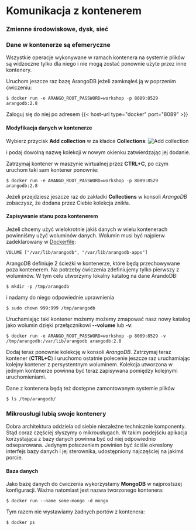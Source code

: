 # Komunikacja z kontenerem

### Zmienne środowiskowe, dysk, sieć


### Dane w kontenerze są efemeryczne

Wszystkie operacje wykonywane w ramach kontenera na systemie plików są widzoczne tylko
dla niego i nie mogą zostać ponownie użyte przez inne kontenery.

Uruchom jeszcze raz bazę ArangoDB jeżeli zamknąłeś ją w poprzenim ćwiczeniu:
```
$ docker run -e ARANGO_ROOT_PASSWORD=workshop -p 8089:8529 arangodb:2.8
```

Zaloguj się do niej po adresem {{< host-url type="docker" port="8089" >}}

#### Modyfikacja danych w kontenerze

Wybierz przycisk **Add collection** w za kładce **Collections**:
![Add collection](/img/arango_add_collection.png)

i podaj dowolną nazwę kolekcji w nowym okienku zatwierdzając jej dodanie.

Zatrzymaj kontener w maszynie wirtualnej przez **CTRL+C**, po czym uruchom taki sam
kontener ponownie:
```
$ docker run -e ARANGO_ROOT_PASSWORD=workshop -p 8089:8529 arangodb:2.8
```

Jeżeli przejdziesz jeszcze raz do zakładki **Collections** w konsoli *ArangoDB*
zobaczysz, że dodana przez Ciebie kolekcja znikła.

#### Zapisywanie stanu poza kontenerem

Jeżeli chcemy użyć wielokrotnie jakiś danych w wielu kontenerach powinniśmy użyć
woluminów danych. Wolumin musi być najpierw zadeklarowany
w [Dockerfile](https://github.com/arangodb/arangodb-docker/blob/b29a6ffa3d8914781f24d7468d7ff368cabac623/jessie/2.8.9/Dockerfile#L41):

```
VOLUME ["/var/lib/arangodb", "/var/lib/arangodb-apps"]
```

ArangoDB definiuje 2 ścieżki w kontenerze, które będą przechowywane poza kontenerem.
Na potrzeby ćwiczenia zdefiniujemy tylko pierwszy z woluminów. W tym celu utworzymy
lokalny katalog na dane ArandoDB:
```
$ mkdir -p /tmp/arangodb
```
i nadamy do niego odpowiednie uprawnienia
```
$ sudo chown 999:999 /tmp/arangodb
```
Uruchamiając taki kontener możemy możemy zmapować nasz nowy katalog jako wolumin dzięki
przełącznikowi **--volume** lub **-v**:

```
$ docker run -e ARANGO_ROOT_PASSWORD=workshop -p 8089:8529 -v /tmp/arangodb:/var/lib/arangodb arangodb:2.8
```

Dodaj teraz ponownie kolekcję w konsoli *ArangoDB*. Zatrzymaj teraz kontener (**CTRL+C**)
i uruchomo ostatnie polecenie jeszcze raz uruchamiając kolejny kontener z persystentnym
woluminem. Kolekcja utworzona w jednym kontenerze powinna być teraz zapisywana pomiędzy
kolejnymi uruchomieniami.

Dane z kontenera będą też dostępne zamontowanym systemie plików
```
$ ls /tmp/arangodb/
```
### Mikrousługi lubią swoje kontenery

Dobra architektura oddziela od siebie niezależne technicznie komponenty. Stąd coraz
częściej słyszymy o mikrousługach. W takim podejściu apikacja korzystająca z bazy
danych powinna być od niej odpowiednio odseparowana. Jedynym połaczeniem powinien
być ściśle okreslony interfejs bazy danych i jej sterownika, udostępniony najczęściej
na jakimś porcie.

#### Baza danych

Jako bazę danych do ćwiczenia wykorzystamy **MongoDB** w najprostszej konfiguracji.
Ważna natomiast jest nazwa tworzonego kontenera:

```
$ docker run --name some-mongo -d mongo
```

Tym razem nie wystawiamy żadnych portów z kontenera:

```
$ docker ps
```
